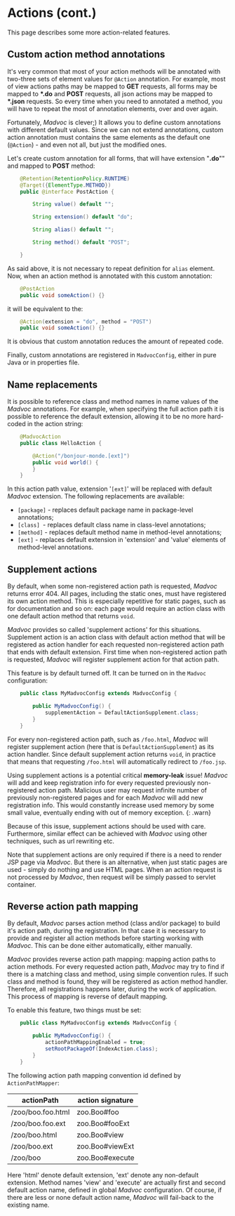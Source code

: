 # Actions (cont.)

This page describes some more action-related features.

## Custom action method annotations

It's very common that most of your action methods will be annotated
with two-three sets of element values for `@Action` annotation. For
example, most of view actions paths may be mapped to **GET** requests,
all forms may be mapped to **\*.do** and **POST** requests, all json
actions may be mapped to **\*.json** requests. So every time when you
need to annotated a method, you will have to repeat the most of
annotation elements, over and over again.

Fortunately, *Madvoc* is clever;) It allows you to define custom
annotations with different default values. Since we can not extend
annotations, custom action annotation must contains the same elements as
the default one (`@Action`) - and even not all, but just the modified
ones.

Let's create custom annotation for all forms, that will have extension
"**.do**"" and mapped to **POST** method:

~~~~~ java
    @Retention(RetentionPolicy.RUNTIME)
    @Target({ElementType.METHOD})
    public @interface PostAction {

    	String value() default "";

    	String extension() default "do";

    	String alias() default "";

    	String method() default "POST";

    }
~~~~~

As said above, it is not necessary to repeat definition for `alias`
element. Now, when an action method is annotated with this custom
annotation:

~~~~~ java
    @PostAction
    public void someAction() {}
~~~~~

it will be equivalent to the:

~~~~~ java
    @Action(extension = "do", method = "POST")
    public void someAction() {}
~~~~~

It is obvious that custom annotation reduces the amount of repeated
code.

Finally, custom annotations are registered in `MadvocConfig`, either in
pure Java or in properties file.

## Name replacements

It is possible to reference class and method names in name values of the
*Madvoc* annotations. For example, when specifying the full action path
it is possible to reference the default extension, allowing it to be no
more hard-coded in the action string:

~~~~~ java
    @MadvocAction
    public class HelloAction {

    	@Action("/bonjour-monde.[ext]")
    	public void world() {
    	}
    }
~~~~~

In this action path value, extension \'`[ext]`\' will be replaced with
default *Madvoc* extension. The following replacements are available:

* `[package]` - replaces default package name in package-level
  annotations;
* `[class] `- replaces default class name in class-level annotations;
* `[method]` - replaces default method name in method-level annotations;
* `[ext]` - replaces default extension in \'extension\' and \'value\'
  elements of method-level annotations.

## Supplement actions

By default, when some non-registered action path is requested, *Madvoc*
returns error 404. All pages, including the static ones, must have
registered its own action method. This is especially repetitive for
static pages, such as for documentation and so on: each page would
require an action class with one default action method that returns
`void`.

*Madvoc* provides so called \'supplement actions\' for this situations.
Supplement action is an action class with default action method that
will be registered as action handler for each requested non-registered
action path that ends with default extension. First time when
non-registered action path is requested, *Madvoc* will register
supplement action for that action path.

This feature is by default turned off. It can be turned on in the
`Madvoc` configuration:

~~~~~ java
    public class MyMadvocConfig extends MadvocConfig {

    	public MyMadvocConfig() {
    		supplementAction = DefaultActionSupplement.class;
    	}
    }
~~~~~


For every non-registered action path, such as `/foo.html`, *Madvoc* will
register supplement action (here that is `DefaultActionSupplement`) as its action
handler. Since default supplement action returns `void`, in practice
that means that requesting `/foo.html` will automatically redirect to
`/foo.jsp`.

Using supplement actions is a potential critical **memory-leak** issue!
*Madvoc* will add and keep registration info for every requested
previously non-registered action path. Malicious user may request
infinite number of previously non-registered pages and for each *Madvoc*
will add new registration info. This would constantly increase used
memory by some small value, eventually ending with out of memory
exception.
{: .warn}

Because of this issue, supplement actions should be used with care.
Furthermore, similar effect can be achieved with *Madvoc* using other
techniques, such as url rewriting etc.

Note that supplement actions are only required if there is a need to
render JSP page via *Madvoc*. But there is an alternative, when just
static pages are used - simply do nothing and use HTML pages. When an
action request is not processed by *Madvoc*, then request will be simply
passed to servlet container.

## Reverse action path mapping

By default, *Madvoc* parses action method (class and/or package) to
build it's action path, during the registration. In that case it is
necessary to provide and register all action methods before starting
working with *Madvoc*. This can be done either automatically, either
manually.

*Madvoc* provides reverse action path mapping: mapping action paths to
action methods. For every requested action path, *Madvoc* may try to
find if there is a matching class and method, using simple convention
rules. If such class and method is found, they will be registered as
action method handler. Therefore, all registrations happens later,
during the work of application. This process of mapping is reverse of
default mapping.

To enable this feature, two things must be set:

~~~~~ java
    public class MyMadvocConfig extends MadvocConfig {

    	public MyMadvocConfig() {
    		actionPathMappingEnabled = true;
    		setRootPackageOf(IndexAction.class);
    	}
    }
~~~~~

The following action path mapping convention id defined by
`ActionPathMapper`:

| actionPath        | action signature       |
|-------------------|------------------------|
| /zoo/boo.foo.html | zoo.Boo#foo            |
| /zoo/boo.foo.ext  | zoo.Boo#fooExt         |
| /zoo/boo.html     | zoo.Boo#view           |
| /zoo/boo.ext      | zoo.Boo#viewExt        |
| /zoo/boo          | zoo.Boo#execute        |


Here \'html\' denote default extension, \'ext\' denote any non-default
extension. Method names \'view\' and \'execute\' are actually first and
second default action name, defined in global *Madvoc* configuration. Of
course, if there are less or none default action name, *Madvoc* will
fail-back to the existing name.
